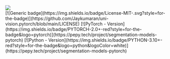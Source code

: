 <img src = "https://encrypted-tbn0.gstatic.com/images?q=tbn:ANd9GcStzUJQvOCKD6cMKfepS2klUZ6Rh-vjhnoaAQ&s">

<div>
[![Generic badge](https://img.shields.io/badge/License-MIT-<COLOR>.svg?style=for-the-badge)](https://github.com/Jaykumaran/uni-vision.pytorch/blob/main/LICENSE) 
[![PyTorch - Version](https://img.shields.io/badge/PYTORCH-2.0+-red?style=for-the-badge&logo=pytorch)](https://pepy.tech/project/segmentation-models-pytorch) 
[![Python - Version](https://img.shields.io/badge/PYTHON-3.10+-red?style=for-the-badge&logo=python&logoColor=white)](https://pepy.tech/project/segmentation-models-pytorch) 

</div>

